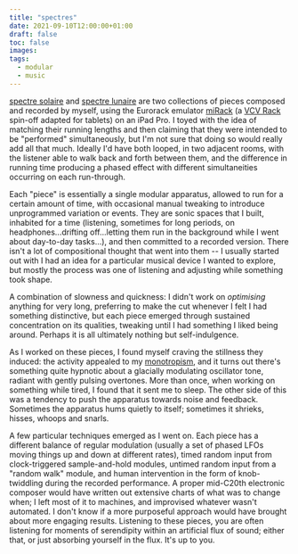 ```yaml
---
title: "spectres"
date: 2021-09-10T12:00:00+01:00
draft: false
toc: false
images:
tags: 
  - modular
  - music
---
```

[spectre solaire](https://open.spotify.com/track/1QxK6IG2Gw81jSPWdaPKrA?si=7WfQhNTeQuaoLich21rtnA&context=spotify%3Aartist%3A1uAMOaGbobgRv3Gqt5QaDS&dl_branch=1) and [spectre lunaire](https://open.spotify.com/track/49YrMpGphSz1h0xE5uoST8?si=_Ex7kpuNSGazxUgEiaFpLA&context=spotify%3Aalbum%3A4KT7HqNdINBIMfUxe40P62&dl_branch=1) are two collections of pieces composed and recorded by myself, using the Eurorack emulator [miRack](https://mirack.app/) (a [VCV Rack](https://vcvrack.com/) spin-off adapted for tablets) on an iPad Pro. I toyed with the idea of matching their running lengths and then claiming that they were intended to be "performed" simultaneously, but I'm not sure that doing so would really add all that much. Ideally I'd have both looped, in two adjacent rooms, with the listener able to walk back and forth between them, and the difference in running time producing a phased effect with different simultaneities occurring on each run-through.

Each "piece" is essentially a single modular apparatus, allowed to run for a certain amount of time, with occasional manual tweaking to introduce unprogrammed variation or events. They are sonic spaces that I built, inhabited for a time (listening, sometimes for long periods, on headphones...drifting off...letting them run in the background while I went about day-to-day tasks...), and then committed to a recorded version. There isn't a lot of compositional thought that went into them -- I usually started out with I had an idea for a particular musical device I wanted to explore, but mostly the process was one of listening and adjusting while something took shape.

A combination of slowness and quickness: I didn't work on _optimising_ anything for very long, preferring to make the cut whenever I felt I had something distinctive, but each piece emerged through sustained concentration on its qualities, tweaking until I had something I liked being around. Perhaps it is all ultimately nothing but self-indulgence.

As I worked on these pieces, I found myself craving the stillness they induced: the activity appealed to my [monotropism](https://thepsychologist.bps.org.uk/volume-32/august-2019/me-and-monotropism-unified-theory-autism), and it turns out there's something quite hypnotic about a glacially modulating oscillator tone, radiant with gently pulsing overtones. More than once, when working on something while tired, I found that it sent me to sleep. The other side of this was a tendency to push the apparatus towards noise and feedback. Sometimes the apparatus hums quietly to itself; sometimes it shrieks, hisses, whoops and snarls.

A few particular techniques emerged as I went on. Each piece has a different balance of regular modulation (usually a set of phased LFOs moving things up and down at different rates), timed random input from clock-triggered sample-and-hold modules, untimed random input from a "random walk" module, and human intervention in the form of knob-twiddling during the recorded performance. A proper mid-C20th electronic composer would have written out extensive charts of what was to change when; I left most of it to machines, and improvised whatever wasn't automated. I don't know if a more purposeful approach would have brought about more engaging results. Listening to these pieces, you are often listening for moments of serendipity within an artificial flux of sound; either that, or just absorbing yourself in the flux. It's up to you.